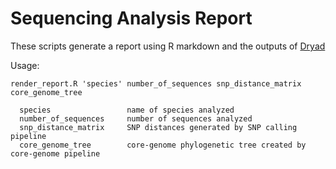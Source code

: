 # Sequencing Analysis Report
These scripts generate a report using R markdown and the outputs of [Dryad](https://github.com/k-florek/dryad)

Usage:

```
render_report.R 'species' number_of_sequences snp_distance_matrix core_genome_tree

  species                 name of species analyzed
  number_of_sequences     number of sequences analyzed
  snp_distance_matrix     SNP distances generated by SNP calling pipeline
  core_genome_tree        core-genome phylogenetic tree created by core-genome pipeline
```
